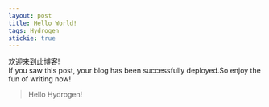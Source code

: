 ```yaml
---
layout: post
title: Hello World!
tags: Hydrogen
stickie: true
---
```


欢迎来到此博客!<br>If you saw this post, your blog has been successfully deployed.So enjoy the fun of writing now!

> Hello Hydrogen!
